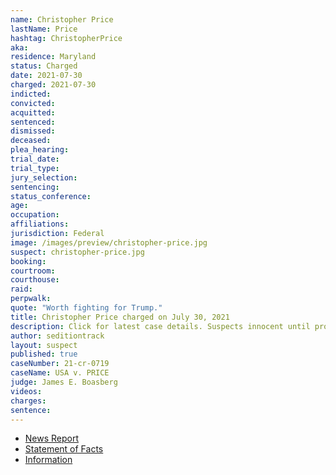```yaml
---
name: Christopher Price
lastName: Price
hashtag: ChristopherPrice
aka:
residence: Maryland
status: Charged
date: 2021-07-30
charged: 2021-07-30
indicted:
convicted:
acquitted:
sentenced:
dismissed:
deceased:
plea_hearing:
trial_date:
trial_type:
jury_selection:
sentencing:
status_conference:
age:
occupation:
affiliations:
jurisdiction: Federal
image: /images/preview/christopher-price.jpg
suspect: christopher-price.jpg
booking:
courtroom:
courthouse:
raid:
perpwalk:
quote: "Worth fighting for Trump."
title: Christopher Price charged on July 30, 2021
description: Click for latest case details. Suspects innocent until proven guilty.
author: seditiontrack
layout: suspect
published: true
caseNumber: 21-cr-0719
caseName: USA v. PRICE
judge: James E. Boasberg
videos:
charges:
sentence:
---
```

- [News Report](https://phillynews.fyi/32951/cowboys-for-trump-founder-offered-plea-deal-for-invading-the-capitol-report/)
- [Statement of Facts](https://www.justice.gov/usao-dc/case-multi-defendant/file/1422746/download)
- [Information](https://extremism.gwu.edu/sites/g/files/zaxdzs2191/f/Cynthia%20Ballenger%20and%20Christopher%20Price%20Information.pdf)

